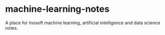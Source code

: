 # machine-learning-notes
A place for Inoxoft machine learning, artificial intelligence and data science notes.

